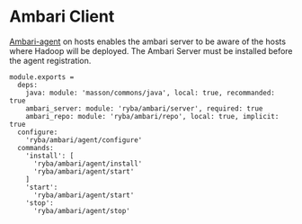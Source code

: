 
# Ambari Client

[Ambari-agent][Ambari-agent-install] on hosts enables the ambari server to be
aware of the  hosts where Hadoop will be deployed. The Ambari Server must be 
installed before the agent registration.

    module.exports =
      deps:
        java: module: 'masson/commons/java', local: true, recommanded: true
        ambari_server: module: 'ryba/ambari/server', required: true
        ambari_repo: module: 'ryba/ambari/repo', local: true, implicit: true
      configure:
        'ryba/ambari/agent/configure'
      commands:
        'install': [
          'ryba/ambari/agent/install'
          'ryba/ambari/agent/start'
        ]
        'start':
          'ryba/ambari/agent/start'
        'stop':
          'ryba/ambari/agent/stop'

[Ambari-agent-install]: https://cwiki.apache.org/confluence/display/AMBARI/Installing+ambari-agent+on+target+hosts
